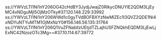 ss://YWVzLTI1Ni1nY206OG42cHdBY3JydjJwajZ0RlkycDNUYlE2QDM3LjEyMC4xNDguMjI5OjMzOTky#37.120.148.229:33992
ss://YWVzLTI1Ni1nY206WWd1c0gyTVdBOFBXYzNwMlZEc1I3QVZ2QDE1Ni4xNDYuNTYuMTM1OjMxNzY0#156.146.56.135:31764
ss://YWVzLTI1Ni1nY206Q1VuZFNabllzUEtjdTZLajhUSFZNQkhEQDM3LjEwLjExNC42NzozOTc3Mg==#37.10.114.67:39772
